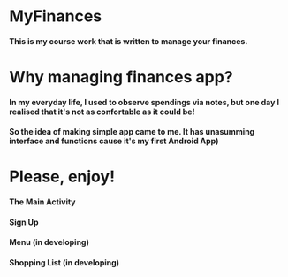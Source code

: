 # MyFinances
#### This is my course work that is written to manage your finances.

# Why managing finances app?
#### In my everyday life, I used to observe spendings via notes, but one day I realised that it's not as confortable as it could be!
#### So the idea of making simple app came to me. It has unasumming interface and functions cause it's my first Android App)

# Please, enjoy!
#### The Main Activity

#### Sign Up

#### Menu (in developing)

#### Shopping List (in developing)
